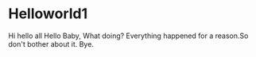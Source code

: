 # Helloworld1
Hi hello all
Hello Baby,
            What doing? Everything happened for a reason.So don't bother about it.
            Bye.
